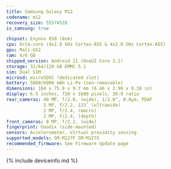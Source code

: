 ```yaml
---
title: Samsung Galaxy M12
codename: m12
recovery_size: 55574528
is_samsung: true

chipset: Exynos 850 (8nm)
cpu: Octa-core (4x2.0 GHz Cortex-A55 & 4x2.0 GHz Cortex-A55)
gpu: Mali-G52
ram: 4/6 GB
shipped_version: Android 11 (OneUI Core 3.1)
storage: 32/64/128 GB EMMC 5.1
sim: Dual SIM
microsd: microSDXC (dedicated slot)
battery: 5000/6000 mAh Li-Po (non-removable)
dimensions: 164 x 75.9 x 9.7 mm (6.46 x 2.99 x 0.38 in)
display: 6.5 inches, 720 x 1600 pixels, 20:9 ratio
rear_cameras: 48 MP, f/2.0, (wide), 1/2.0", 0.8µm, PDAF
              5 MP, f/2.2, 123˚ (ultrawide)
              2 MP, f/2.4, (macro)
              2 MP, f/2.4, (depth)
front_cameras: 8 MP, f/2.2, (wide)
fingerprint: Goodix (side-mounted)
sensors: Accelerometer, Virtual proximity sensing
supported_models: SM-M127F SM-M127G
recommended_firmware: See Firmware Update page
---
```


{% include deviceinfo.md %}
